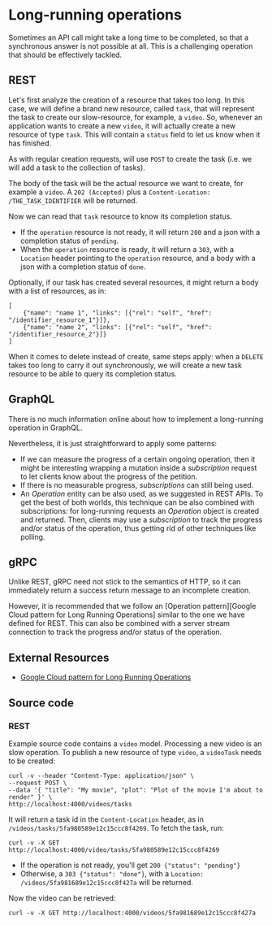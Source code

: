 # Long-running operations
Sometimes an API call might take a long time to be completed, so that a synchronous answer is not possible at all. This is a challenging operation that should be effectively tackled.

## REST
Let's first analyze the creation of a resource that takes too long. In this case, we will define a brand new resource, called `task`, that will represent the task to create our slow-resource, for example, a `video`. So, whenever an application wants to create a new `video`, it will actually create a new resource of type `task`. This will contain a `status` field to let us know when it has finished.

As with regular creation requests, will use `POST` to create the task (i.e. we will add a task to the collection of tasks).

The body of the task will be the actual resource we want to create, for example a `video`. A `202 (Accepted)` plus a `Content-Location: /THE_TASK_IDENTIFIER` will be returned.

Now we can read that `task` resource to know its completion status.

* If the `operation` resource is not ready, it will return `200` and a json with a completion status of `pending`.
* When the `operation` resource is ready, it will return a `303`, with a `Location` header pointing to the `operation` resource, and a body with a json with a completion status of `done`.

Optionally, if our task has created several resources, it might return a body with a list of resources, as in:

```
[
    {"name": "name 1", "links": [{"rel": "self", "href": "/identifier_resource_1"}]},
    {"name": "name 2", "links": [{"rel": "self", "href": "/identifier_resource_2"}]}
]
```

When it comes to delete instead of create, same steps apply: when a `DELETE` takes too long to carry it out synchronously, we will create a new task resource to be able to query its completion status.

## GraphQL
There is no much information online about how to implement a long-running operation in GraphQL.

Nevertheless, it is just straightforward to apply some patterns:

* If we can measure the progress of a certain ongoing operation, then it might be interesting wrapping a mutation inside a _subscription_ request to let clients know about the progress of the petition.
* If there is no measurable progress, _subscriptions_ can still being used.
* An _Operation_ entity can be also used, as we suggested in REST APIs. To get the best of both worlds, this technique can be also combined with subscriptions: for long-running requests an _Operation_ object is created and returned. Then, clients may use a _subscription_ to track the progress and/or status of the operation, thus getting rid of other techniques like polling.

## gRPC
Unlike REST, gRPC need not stick to the semantics of HTTP, so it can immediately return a success return message to an incomplete creation.

However, it is recommended that we follow an [Operation pattern][Google Cloud pattern for Long Running Operations] similar to the one we have defined for REST. This can also be combined with a server stream connection to track the progress and/or status of the operation.

## External Resources
* [Google Cloud pattern for Long Running Operations](https://cloud.google.com/apis/design/design_patterns#long_running_operations)

## Source code

### REST
Example source code contains a `video` model. Processing a new video is an slow operation. To publish a new resource of type `video`, a `videoTask` needs to be created:

```
curl -v --header "Content-Type: application/json" \
--request POST \
--data '{ "title": "My movie", "plot": "Plot of the movie I'm about to render" }' \
http://localhost:4000/videos/tasks
```

It will return a task id in the `Content-Location` header, as in `/videos/tasks/5fa980589e12c15ccc8f4269`. To fetch the task, run:

```
curl -v -X GET http://localhost:4000/video/tasks/5fa980589e12c15ccc8f4269
```

 * If the operation is not ready, you'll get `200 {"status": "pending"}`
 * Otherwise, a `303 {"status": "done"}`, with a `Location: /videos/5fa981689e12c15ccc8f427a` will be returned.

Now the video can be retrieved:

```
curl -v -X GET http://localhost:4000/videos/5fa981689e12c15ccc8f427a
```
